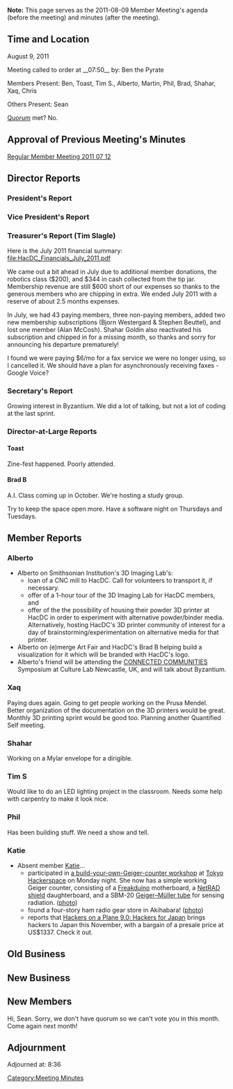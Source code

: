**Note:** This page serves as the 2011-08-09 Member Meeting's agenda
(before the meeting) and minutes (after the meeting).

## Time and Location

August 9, 2011

Meeting called to order at \_\_07:50\_\_ by: Ben the Pyrate

Members Present: Ben, Toast, Tim S., Alberto, Martin, Phil, Brad,
Shahar, Xaq, Chris

Others Present: Sean

[Quorum](Quorum) met? No.

## Approval of Previous Meeting's Minutes

[Regular Member Meeting 2011 07
12](Regular_Member_Meeting_2011_07_12)

## Director Reports

### President's Report

### Vice President's Report

### Treasurer's Report (Tim Slagle)

Here is the July 2011 financial summary:
<file:HacDC_Financials_July_2011.pdf>

We came out a bit ahead in July due to additional member donations, the
robotics class (\$200), and \$344 in cash collected from the tip jar.
Membership revenue are still \$600 short of our expenses so thanks to
the generous members who are chipping in extra. We ended July 2011 with
a reserve of about 2.5 months expenses.

In July, we had 43 paying members, three non-paying members, added two
new membership subscriptions (Bjorn Westergard & Stephen Beuttel), and
lost one member (Alan McCosh). Shahar Goldin also reactivated his
subscription and chipped in for a missing month, so thanks and sorry for
announcing his departure prematurely!

I found we were paying \$6/mo for a fax service we were no longer using,
so I cancelled it. We should have a plan for asynchronously receiving
faxes - Google Voice?

### Secretary's Report

Growing interest in Byzantium. We did a lot of talking, but not a lot of
coding at the last sprint.

### Director-at-Large Reports

#### Toast

Zine-fest happened. Poorly attended.

#### Brad B

A.I. Class coming up in October. We're hosting a study group.

Try to keep the space open more. Have a software night on Thursdays and
Tuesdays.

## Member Reports

### Alberto

-   Alberto on Smithsonian Institution's 3D Imaging Lab's:
    -   loan of a CNC mill to HacDC. Call for volunteers to transport
        it, if necessary.
    -   offer of a 1-hour tour of the 3D Imaging Lab for HacDC members,
        and
    -   offer of the the possibility of housing their powder 3D printer
        at HacDC in order to experiment with alternative powder/binder
        media. Alternatively, hosting HacDC's 3D printer community of
        interest for a day of brainstorming/experimentation on
        alternative media for that printer.
-   Alberto on (e)merge Art Fair and HacDC's Brad B helping build a
    visualization for it which will be branded with HacDC's logo.
-   Alberto's friend will be attending the [CONNECTED
    COMMUNITIES](http://side-creative.ncl.ac.uk/communities/symposium11/)
    Symposium at Culture Lab Newcastle, UK, and will talk about
    Byzantium.

### Xaq

Paying dues again. Going to get people working on the Prusa Mendel.
Better organization of the documentation on the 3D printers would be
great. Monthly 3D printing sprint would be good too. Planning another
Quantified Self meeting.

### Shahar

Working on a Mylar envelope for a dirigible.

### Tim S

Would like to do an LED lighting project in the classroom. Needs some
help with carpentry to make it look nice.

### Phil

Has been building stuff. We need a show and tell.

### Katie

-   Absent member [Katie](user:katie)...
    -   participated in [a build-your-own-Geiger-counter
        workshop](http://www.tokyohackerspace.org/en/event/DIY-GM-workshop-08_08)
        at [Tokyo Hackerspace](http://www.tokyohackerspace.org/en) on
        Monday night. She now has a simple working Geiger counter,
        consisting of a
        [Freakduino](http://freaklabs.org/index.php/Blog/Store/Announcing-the-Freakduino-Chibi-An-Arduino-based-Board-For-Wireless-Sensor-Networking.html)
        motherboard, a [NetRAD
        shield](http://www.tokyohackerspace.org/en/blog/tokyo-hackerspacerdtn-geiger-shield-dev-history)
        daughterboard, and a SBM-20 [Geiger–Müller
        tube](http://en.wikipedia.org/wiki/Geiger%E2%80%93M%C3%BCller_tube)
        for sensing radiation.
        ([photo](http://www.flickr.com/photos/missioncontrol/6025070774))
    -   found a four-story ham radio gear store in Akihabara!
        ([photo](http://www.flickr.com/photos/missioncontrol/6025526072))
    -   reports that [Hackers on a Plane 9.0: Hackers for
        Japan](http://www.hackersonaplane.info/hackers-for-japan/)
        brings hackers to Japan this November, with a bargain of a
        presale price at US\$1337. Check it out.

## Old Business

## New Business

## New Members

Hi, Sean. Sorry, we don't have quorum so we can't vote you in this
month. Come again next month!

## Adjournment

Adjourned at: 8:36

[Category:Meeting Minutes](Category:Meeting_Minutes)
